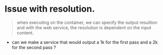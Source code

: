 # Issue with resolution.
 
>when executing on the container, we can specify the output resultion and with the web service, the resolution is dependent on the input content.
 
* can we make a service that would output a 1k for the first pass and a 2k for the second pass ?